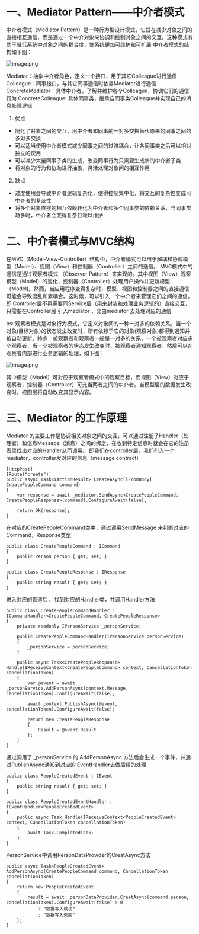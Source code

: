# 一、Mediator Pattern——中介者模式

中介者模式（Mediator Pattern）是一种行为型设计模式，它旨在减少对象之间的直接相互通信，而是通过一个中介对象来协调和控制对象之间的交互。这种模式有助于降低系统中对象之间的耦合度，使系统更加可维护和可扩展
中介者模式的结构如下图：

![image.png](https://upload-images.jianshu.io/upload_images/29476859-88ef632eb839c772.png?imageMogr2/auto-orient/strip%7CimageView2/2/w/1240)

Mediator：抽象中介者角色，定义一个接口，用于其它Colleague进行通信
Colleague：同事接口，与其它同事通信时依靠Mediator进行通信
ConcreteMediator：具体中介者，了解并维护各个Colleague，协调它们的通信行为
ConcreteColleague: 具体同事类，继承自同事类Colleague并实现自己的消息处理逻辑

1. 优点
+ 简化了对象之间的交互，用中介者和同事的一对多交换替代原来的同事之间的多对多交换
+ 可以适当使用中介者模式减少同事之间的过渡耦合，让各同事类之后可以相对独立的使用
+ 可以减少大量同事子类的生成，改变同事行为只需要生成新的中介者子类
+ 将对象的行为和协助进行抽象，灵活处理对象间的相互作用

2. 缺点
+ 过度使用会导致中介者逻辑复杂化，使得控制集中化，将交互的复杂性变成可中介者的复杂性
+ 将多个对象直接的相互依赖转化为中介者和多个同事类的依赖关系，当同事类越多时，中介者会变得复杂且难以维护

# 二、中介者模式与MVC结构

在MVC（Model-View-Controller）结构中，中介者模式可以用于解耦和协调模型（Model）、视图（View）和控制器（Controller）之间的通信。
MVC模式中的通信是通过观察者模式 （Observer Pattern）来实现的。其中视图（View）观察模型（Model）的变化，控制器（Controller）处理用户操作并更新模型（Model)。然而，当应用程序变得复杂时，模型、视图和控制器之间的直接通信可能会导致混乱和紧耦合。这时候，可以引入一个中介者来管理它们之间的通信。
即 Controller层不再需要同Service层（用来封装和处理业务逻辑的）直接交互，只需要在Controller层 引入mediator ，交由mediator 去处理对应的通信

ps: 观察者模式是对象行为模式，它定义对象间的一种一对多的依赖关系，当一个对象(目标对象)的状态发生改变时，所有依赖于它的对象(观察对象)都得到通知并被自动更新。特点：被观察者和观察者一般是一对多的关系，一个被观察者对应多个观察者，当一个被观察者的状态发生改变时，被观察者通知观察者，然后可以在观察者内部进行业务逻辑的处理，如下图：

![image.png](https://upload-images.jianshu.io/upload_images/29476859-805323e931c87d31.png?imageMogr2/auto-orient/strip%7CimageView2/2/w/1240)

其中模型（Model）可对应于观察者模式中的观察目标，而视图（View）对应于观察者，控制器（Controller）可充当两者之间的中介者。当模型层的数据发生改变时，视图层将自动改变其显示内容。

# 三、Mediator 的工作原理

Mediator 的主要工作是协调相关对象之间的交互，可以通过注册了Handler（处理者）和信息Message（消息）之间的绑定，在收到特定信息时就会在它的注册表里找出对应的Handler从而调用。
即我们在controller层，我们引入一个mediator，controller发对应的信息（message contract)

```  
[HttpPost]
[Route("create")]
public async Task<IActionResult> CreateAsync([FromBody] CreatePeopleCommand command)
{
    var response = await _mediator.SendAsync<CreatePeopleCommand, CreatePeopleResponse>(command).ConfigureAwait(false);

    return Ok(response);
}
```

在对应的CreatePeopleCommand类中，通过调用SendMessage 来判断对应的 Command，Response类型 

```
public class CreatePeopleCommand : ICommand
{
    public Person person { get; set; }
}

public class CreatePeopleResponse : IResponse
{
    public string result { get; set; }
}
```

进入对应的管道后， 找到对应的Handler类，并调用Handler方法

```
public class CreatePeopleCommandHandler : ICommandHandler<CreatePeopleCommand, CreatePeopleResponse>
{
    private readonly IPersonService _personService;

    public CreatePeopleCommandHandler(IPersonService personService)
    {
        _personService = personService;
    }

    public async Task<CreatePeopleResponse> Handle(IReceiveContext<CreatePeopleCommand> context, CancellationToken cancellationToken)
    {
        var @event = await _personService.AddPersonAsync(context.Message, cancellationToken).ConfigureAwait(false);

        await context.PublishAsync(@event, cancellationToken).ConfigureAwait(false);

        return new CreatePeopleResponse
        {
            Result = @event.Result
        };
    }
}
```

通过调用了 _personService 的 AddPersonAsync 方法后会生成一个事件，并通过PublishAsync通知到对应的 EventHandler去做后续的处理

```
public class PeopleCreatedEvent : IEvent
{
    public string result { get; set; }
}
```

```
public class PeopleCreatedEventHandler : IEventHandler<PeopleCreatedEvent>
{
    public async Task Handle(IReceiveContext<PeopleCreatedEvent> context, CancellationToken cancellationToken)
    {
        await Task.CompletedTask;
    }
}
```

PersonService中调用PersonDataProvider的CreatAsync方法

```
public async Task<PeopleCreatedEvent> AddPersonAsync(CreatePeopleCommand command, CancellationToken cancellationToken)
{
    return new PeopleCreatedEvent
    {
        result = await _personDataProvider.CreatAsync(command.person, cancellationToken).ConfigureAwait(false) > 0
            ? "数据写入成功"
            : "数据写入失败"
    };
}
```











